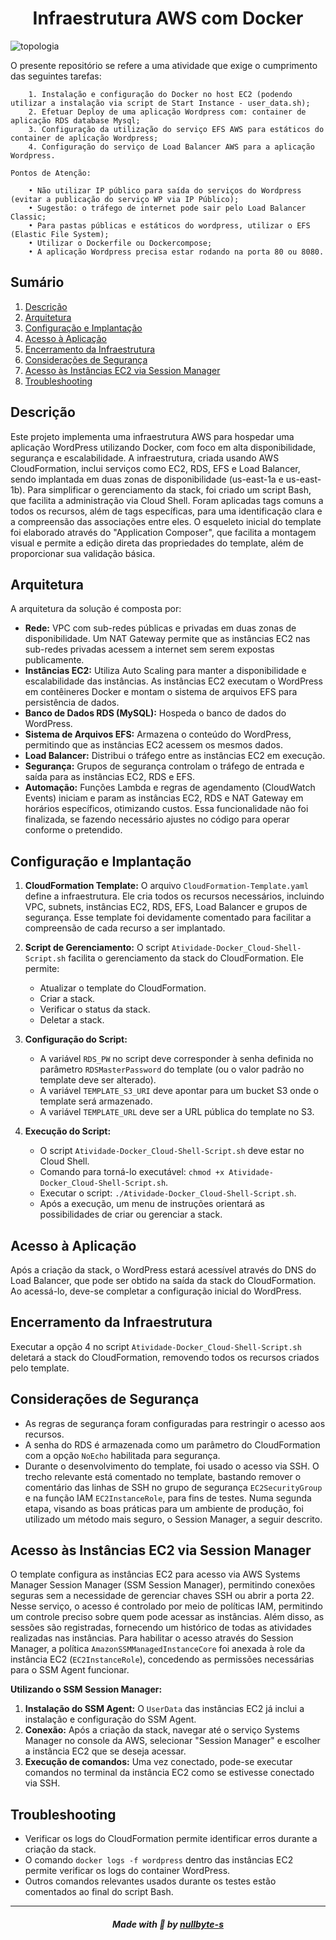 <h1 align="center">Infraestrutura AWS com Docker</h1>

![topologia](https://github.com/user-attachments/assets/e8c65ae4-2ae1-4cea-9a86-dbe34acdf10b)

O presente repositório se refere a uma atividade que exige o cumprimento das seguintes tarefas:

        1. Instalação e configuração do Docker no host EC2 (podendo utilizar a instalação via script de Start Instance - user_data.sh);
        2. Efetuar Deploy de uma aplicação Wordpress com: container de aplicação RDS database Mysql;
        3. Configuração da utilização do serviço EFS AWS para estáticos do container de aplicação Wordpress;
        4. Configuração do serviço de Load Balancer AWS para a aplicação Wordpress.

    𝙿𝚘𝚗𝚝𝚘𝚜 𝚍𝚎 𝙰𝚝𝚎𝚗çã𝚘:
    
        • Não utilizar IP público para saída do serviços do Wordpress (evitar a publicação do serviço WP via IP Público);
        • Sugestão: o tráfego de internet pode sair pelo Load Balancer Classic;
        • Para pastas públicas e estáticos do wordpress, utilizar o EFS (Elastic File System);
        • Utilizar o Dockerfile ou Dockercompose;
        • A aplicação Wordpress precisa estar rodando na porta 80 ou 8080.

## Sumário
1. [Descrição](#descrição)
2. [Arquitetura](#arquitetura)
3. [Configuração e Implantação](#configuração-e-implantação)
4. [Acesso à Aplicação](#acesso-à-aplicação)
5. [Encerramento da Infraestrutura](#encerramento-da-infraestrutura)
6. [Considerações de Segurança](#considerações-de-segurança)
7. [Acesso às Instâncias EC2 via Session Manager](#acesso-às-instâncias-ec2-via-session-manager)
8. [Troubleshooting](#troubleshooting)


## Descrição

Este projeto implementa uma infraestrutura AWS para hospedar uma aplicação WordPress utilizando Docker, com foco em alta disponibilidade, segurança e escalabilidade. A infraestrutura, criada usando AWS CloudFormation, inclui serviços como EC2, RDS, EFS e Load Balancer, sendo implantada em duas zonas de disponibilidade (us-east-1a e us-east-1b). Para simplificar o gerenciamento da stack, foi criado um script Bash, que facilita a administração via Cloud Shell. Foram aplicadas tags comuns a todos os recursos, além de tags específicas, para uma identificação clara e a compreensão das associações entre eles. O esqueleto inicial do template foi elaborado através do "Application Composer", que facilita a montagem visual e permite a edição direta das propriedades do template, além de proporcionar sua validação básica.


## Arquitetura

A arquitetura da solução é composta por:

* **Rede:** VPC com sub-redes públicas e privadas em duas zonas de disponibilidade. Um NAT Gateway permite que as instâncias EC2 nas sub-redes privadas acessem a internet sem serem expostas publicamente.
* **Instâncias EC2:**  Utiliza Auto Scaling para manter a disponibilidade e escalabilidade das instâncias. As instâncias EC2 executam o WordPress em contêineres Docker e montam o sistema de arquivos EFS para persistência de dados.
* **Banco de Dados RDS (MySQL):** Hospeda o banco de dados do WordPress.
* **Sistema de Arquivos EFS:** Armazena o conteúdo do WordPress, permitindo que as instâncias EC2 acessem os mesmos dados.
* **Load Balancer:** Distribui o tráfego entre as instâncias EC2 em execução.
* **Segurança:** Grupos de segurança controlam o tráfego de entrada e saída para as instâncias EC2, RDS e EFS.
* **Automação:** Funções Lambda e regras de agendamento (CloudWatch Events) iniciam e param as instâncias EC2, RDS e NAT Gateway em horários específicos, otimizando custos. Essa funcionalidade não foi finalizada, se fazendo necessário ajustes no código para operar conforme o pretendido.


## Configuração e Implantação

1. **CloudFormation Template:** O arquivo `CloudFormation-Template.yaml` define a infraestrutura. Ele cria todos os recursos necessários, incluindo VPC, subnets, instâncias EC2, RDS, EFS, Load Balancer e grupos de segurança. Esse template foi devidamente comentado para facilitar a compreensão de cada recurso a ser implantado.

2. **Script de Gerenciamento:** O script `Atividade-Docker_Cloud-Shell-Script.sh` facilita o gerenciamento da stack do CloudFormation. Ele permite:
    * Atualizar o template do CloudFormation.
    * Criar a stack.
    * Verificar o status da stack.
    * Deletar a stack.

3. **Configuração do Script:**
    * A variável `RDS_PW` no script deve corresponder à senha definida no parâmetro `RDSMasterPassword` do template (ou o valor padrão no template deve ser alterado).
    * A variável `TEMPLATE_S3_URI` deve apontar para um bucket S3 onde o template será armazenado.
    * A variável `TEMPLATE_URL` deve ser a URL pública do template no S3.

4. **Execução do Script:**
    * O script `Atividade-Docker_Cloud-Shell-Script.sh` deve estar no Cloud Shell.
    * Comando para torná-lo executável: `chmod +x Atividade-Docker_Cloud-Shell-Script.sh`.
    * Executar o script: `./Atividade-Docker_Cloud-Shell-Script.sh`.
    * Após a execução, um menu de instruções orientará as possibilidades de criar ou gerenciar a stack.


## Acesso à Aplicação

Após a criação da stack, o WordPress estará acessível através do DNS do Load Balancer, que pode ser obtido na saída da stack do CloudFormation. Ao acessá-lo, deve-se completar a configuração inicial do WordPress.


## Encerramento da Infraestrutura

Executar a opção 4 no script `Atividade-Docker_Cloud-Shell-Script.sh` deletará a stack do CloudFormation, removendo todos os recursos criados pelo template.


## Considerações de Segurança

* As regras de segurança foram configuradas para restringir o acesso aos recursos.
* A senha do RDS é armazenada como um parâmetro do CloudFormation com a opção `NoEcho` habilitada para segurança.
* Durante o desenvolvimento do template, foi usado o acesso via SSH. O trecho relevante está comentado no template, bastando remover o comentário das linhas de SSH no grupo de segurança `EC2SecurityGroup` e na função IAM `EC2InstanceRole`, para fins de testes. Numa segunda etapa, visando as boas práticas para um ambiente de produção, foi utilizado um método mais seguro, o Session Manager, a seguir descrito.


## Acesso às Instâncias EC2 via Session Manager

O template configura as instâncias EC2 para acesso via AWS Systems Manager Session Manager (SSM Session Manager), permitindo conexões seguras sem a necessidade de gerenciar chaves SSH ou abrir a porta 22. Nesse serviço, o acesso é controlado por meio de políticas IAM, permitindo um controle preciso sobre quem pode acessar as instâncias. Além disso, as sessões são registradas, fornecendo um histórico de todas as atividades realizadas nas instâncias. Para habilitar o acesso através do Session Manager, a política `AmazonSSMManagedInstanceCore` foi anexada à role da instância EC2 (`EC2InstanceRole`), concedendo as permissões necessárias para o SSM Agent funcionar.

**Utilizando o SSM Session Manager:**

1. **Instalação do SSM Agent:** O `UserData` das instâncias EC2 já inclui a instalação e configuração do SSM Agent.
2. **Conexão:** Após a criação da stack, navegar até o serviço Systems Manager no console da AWS, selecionar "Session Manager" e escolher a instância EC2 que se deseja acessar.
3. **Execução de comandos:** Uma vez conectado, pode-se executar comandos no terminal da instância EC2 como se estivesse conectado via SSH.


## Troubleshooting

* Verificar os logs do CloudFormation permite identificar erros durante a criação da stack.
* O comando `docker logs -f wordpress` dentro das instâncias EC2 permite verificar os logs do container WordPress.
* Outros comandos relevantes usados durante os testes estão comentados ao final do script Bash.

---

<h5 align="center">Made with 💜 by <a href="https://github.com/nullbyte-s/">nullbyte-s</a><br>